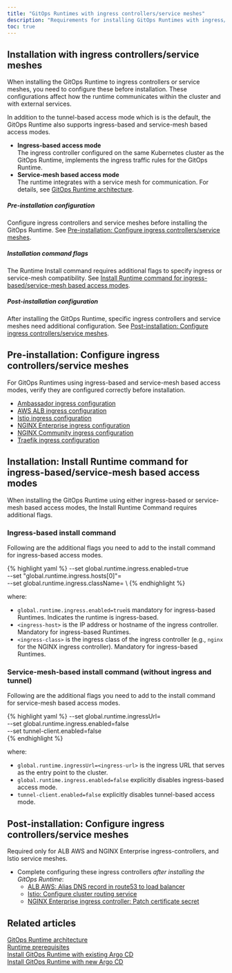 ```yaml
---
title: "GitOps Runtimes with ingress controllers/service meshes"
description: "Requirements for installing GitOps Runtimes with ingress/service-mesh access modes"
toc: true
---
```


## Installation with ingress controllers/service meshes
When installing the GitOps Runtime to ingress controllers or service meshes, you need to configure these before installation. These configurations affect how the runtime communicates within the cluster and with external services.

In addition to the tunnel-based access mode which is is the default, the GitOps Runtime also supports ingress-based and service-mesh based access modes.
* **Ingress-based access mode**  
  The ingress controller configured on the same Kubernetes cluster as the GitOps Runtime, implements the ingress traffic rules for the GitOps Runtime. 
* **Service-mesh based access mode**   
  The runtime integrates with a service mesh for communication.
For details, see [GitOps Runtime architecture]({{site.baseurl}}/docs/installation/gitops/runtime-architecture/). 

##### Pre-installation configuration  
Configure ingress controllers and service meshes before installing the GitOps Runtime. See [Pre-installation: Configure ingress controllers/service meshes](#pre-installation-configure-ingress-controllersservice-meshes).

##### Installation command flags
The Runtime Install command requires additional flags to specify ingress or service-mesh compatibility. See [Install Runtime command for ingress-based/service-mesh based access modes](#installation-install-runtime-command-for-ingress-basedservice-mesh-based-access-modes).


##### Post-installation configuration
After installing the GitOps Runtime, specific ingress controllers and service meshes need additional configuration. See [Post-installation: Configure ingress controllers/service meshes](#post-installation-configure-ingress-controllersservice-meshes).


## Pre-installation: Configure ingress controllers/service meshes
For GitOps Runtimes using ingress-based and service-mesh based access modes, verify they are configured correctly before installation.

* [Ambassador ingress configuration]({{site.baseurl}}/docs/installation/gitops/runtime-ingress-configuration/#ambassador-ingress-configuration)
* [AWS ALB ingress configuration]({{site.baseurl}}/docs/installation/gitops/runtime-ingress-configuration/#aws-alb-ingress-configuration)
* [Istio ingress configuration]({{site.baseurl}}/docs/installation/gitops/runtime-ingress-configuration/#istio-ingress-configuration)
* [NGINX Enterprise ingress configuration]({{site.baseurl}}/docs/installation/gitops/runtime-ingress-configuration/#nginx-enterprise-ingress-configuration)
* [NGINX Community ingress configuration]({{site.baseurl}}/docs/installation/gitops/runtime-ingress-configuration/#nginx-community-version-ingress-configuration)
* [Traefik ingress configuration]({{site.baseurl}}/docs/installation/gitops/runtime-ingress-configuration/#traefik-ingress-configuration)


## Installation: Install Runtime command for ingress-based/service-mesh based access modes
When installing the GitOps Runtime using either ingress-based or service-mesh based access modes, the Install Runtime Command requires additional flags.

### Ingress-based install command
Following are the additional flags you need to add to the install command for ingress-based access modes.

{% highlight yaml %}
  --set global.runtime.ingress.enabled=true \
  --set "global.runtime.ingress.hosts[0]"=<ingress-host> \
  --set global.runtime.ingress.className=<ingress-class> \ 
{% endhighlight %}

where:
* `global.runtime.ingress.enabled=true`is mandatory for ingress-based Runtimes. Indicates the runtime is ingress-based. 
* `<ingress-host>` is the IP address or hostname of the ingress controller. Mandatory for ingress-based Runtimes.
* `<ingress-class>` is the ingress class of the ingress controller (e.g., `nginx` for the NGINX ingress controller). Mandatory for ingress-based Runtimes. 


### Service-mesh-based install command (without ingress and tunnel)
Following are the additional flags you need to add to the install command for service-mesh based access modes.

{% highlight yaml %}
  --set global.runtime.ingressUrl=<ingress-url> \
  --set global.runtime.ingress.enabled=false \
  --set tunnel-client.enabled=false \
{% endhighlight %}

where:
* `global.runtime.ingressUrl=<ingress-url>` is the ingress URL that serves as the entry point to the cluster. 
* `global.runtime.ingress.enabled=false` explicitly disables ingress-based access mode. 
* `tunnel-client.enabled=false` explicitly disables tunnel-based access mode. 


## Post-installation: Configure ingress controllers/service meshes
Required only for ALB AWS and NGINX Enterprise ingress-controllers, and Istio service meshes.<br>

* Complete configuring these ingress controllers _after installing the GitOps Runtime_:
  * [ALB AWS: Alias DNS record in route53 to load balancer]({{site.baseurl}}/docs/installation/gitops/runtime-ingress-configuration/#create-an-alias-to-load-balancer-in-route53)
  * [Istio: Configure cluster routing service]({{site.baseurl}}/docs/installation/gitops/runtime-ingress-configuration/#cluster-routing-service)
  * [NGINX Enterprise ingress controller: Patch certificate secret]({{site.baseurl}}/docs/installation/gitops/runtime-ingress-configuration/#patch-certificate-secret)


## Related articles
[GitOps Runtime architecture]({{site.baseurl}}/docs/installation/gitops/runtime-architecture/)  
[Runtime prerequisites]({{site.baseurl}}/docs/installation/gitops/runtime-system-requirements/)  
[Install GitOps Runtime with existing Argo CD]({{site.baseurl}}/docs/installation/gitops/runtime-install-with-existing-argo-cd/)  
[Install GitOps Runtime with new Argo CD]({{site.baseurl}}/docs/installation/gitops/runtime-install-with-new-argo-cd/)

